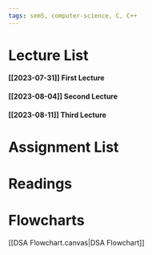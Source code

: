 ```yaml
---
tags: sem5, computer-science, C, C++
---
```

Lecture List
==
#### [[2023-07-31]] First Lecture
#### [[2023-08-04]] Second Lecture
#### [[2023-08-11]] Third Lecture

Assignment List
==

Readings
==

Flowcharts
==
[[DSA Flowchart.canvas|DSA Flowchart]]
